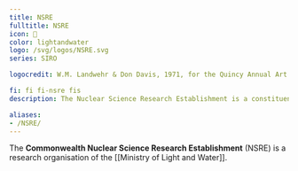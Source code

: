 ```yaml
---
title: NSRE
fulltitle: NSRE
icon: 🔬
color: lightandwater
logo: /svg/logos/NSRE.svg
series: SIRO

logocredit: W.M. Landwehr & Don Davis, 1971, for the Quincy Annual Art Show

fi: fi fi-nsre fis
description: The Nuclear Science Research Establishment is a constituent research organisation of SIRO dedicated to nuclear research.

aliases:
- /NSRE/
---
```

The <span class="fi fi-nsre fis"></span> **Commonwealth Nuclear Science Research Establishment** (NSRE) is a research organisation of the [[Ministry of Light and Water]].